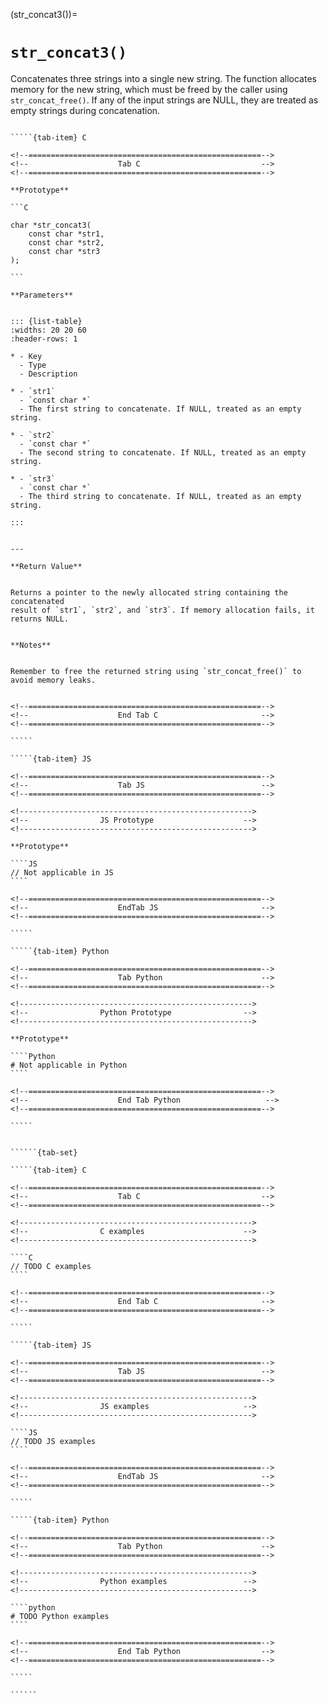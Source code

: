 <!-- ============================================================== -->
(str_concat3())=
# `str_concat3()`
<!-- ============================================================== -->


Concatenates three strings into a single new string. The function allocates
memory for the new string, which must be freed by the caller using 
`str_concat_free()`. If any of the input strings are NULL, they are treated
as empty strings during concatenation.


<!------------------------------------------------------------>
<!--                    Prototypes                          -->
<!------------------------------------------------------------>

``````{tab-set}

`````{tab-item} C

<!--====================================================-->
<!--                    Tab C                           -->
<!--====================================================-->

**Prototype**

```C

char *str_concat3(
    const char *str1,
    const char *str2,
    const char *str3
);

```

**Parameters**


::: {list-table}
:widths: 20 20 60
:header-rows: 1

* - Key
  - Type
  - Description

* - `str1`
  - `const char *`
  - The first string to concatenate. If NULL, treated as an empty string.

* - `str2`
  - `const char *`
  - The second string to concatenate. If NULL, treated as an empty string.

* - `str3`
  - `const char *`
  - The third string to concatenate. If NULL, treated as an empty string.

:::


---

**Return Value**


Returns a pointer to the newly allocated string containing the concatenated
result of `str1`, `str2`, and `str3`. If memory allocation fails, it returns NULL.


**Notes**


Remember to free the returned string using `str_concat_free()` to avoid memory leaks.


<!--====================================================-->
<!--                    End Tab C                       -->
<!--====================================================-->

`````

`````{tab-item} JS

<!--====================================================-->
<!--                    Tab JS                          -->
<!--====================================================-->

<!---------------------------------------------------->
<!--                JS Prototype                    -->
<!---------------------------------------------------->

**Prototype**

````JS
// Not applicable in JS
````

<!--====================================================-->
<!--                    EndTab JS                       -->
<!--====================================================-->

`````

`````{tab-item} Python

<!--====================================================-->
<!--                    Tab Python                      -->
<!--====================================================-->

<!---------------------------------------------------->
<!--                Python Prototype                -->
<!---------------------------------------------------->

**Prototype**

````Python
# Not applicable in Python
````

<!--====================================================-->
<!--                    End Tab Python                   -->
<!--====================================================-->

`````

``````

<!------------------------------------------------------------>
<!--                    Examples                            -->
<!------------------------------------------------------------>

```````{dropdown} Examples

``````{tab-set}

`````{tab-item} C

<!--====================================================-->
<!--                    Tab C                           -->
<!--====================================================-->

<!---------------------------------------------------->
<!--                C examples                      -->
<!---------------------------------------------------->

````C
// TODO C examples
````

<!--====================================================-->
<!--                    End Tab C                       -->
<!--====================================================-->

`````

`````{tab-item} JS

<!--====================================================-->
<!--                    Tab JS                          -->
<!--====================================================-->

<!---------------------------------------------------->
<!--                JS examples                     -->
<!---------------------------------------------------->

````JS
// TODO JS examples
````

<!--====================================================-->
<!--                    EndTab JS                       -->
<!--====================================================-->

`````

`````{tab-item} Python

<!--====================================================-->
<!--                    Tab Python                      -->
<!--====================================================-->

<!---------------------------------------------------->
<!--                Python examples                 -->
<!---------------------------------------------------->

````python
# TODO Python examples
````

<!--====================================================-->
<!--                    End Tab Python                  -->
<!--====================================================-->

`````

``````

```````

